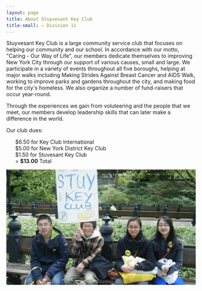 ```yaml
---
layout: page
title: About Stuyvesant Key Club
title-small: – Division 11
---
```

<style>ul {list-style:none;}</style>
<!-- css -->
Stuyvesant Key Club is a large community service club that focuses on helping our community and our school. In accordance with our motto, "Caring - Our Way of Life", our members dedicate themselves to improving New York City through our support of various causes, small and large. We participate in a variety of events throughout all five boroughs, helping at major walks including Making Strides Against Breast Cancer and AIDS Walk, working to improve parks and gardens throughout the city, and making food for the city's homeless. We also organize a number of fund-raisers that occur year-round. 

Through the experiences we gain from voluteering and the people that we meet, our members develop leadership skills that can later make a difference in the world.

Our club dues:
<ul>
<li> $6.50 for Key Club International</li>
<li> $5.00 for New York District Key Club</li>
<li> $1.50 for Stuvesant Key Club</li>
<li> = <strong>$13.00</strong> Total</li>
</ul>

<div class="text-center">
    <img src="/img/photos/stuykc.jpg" alt="Stuyvesant Key Club">
</div>
